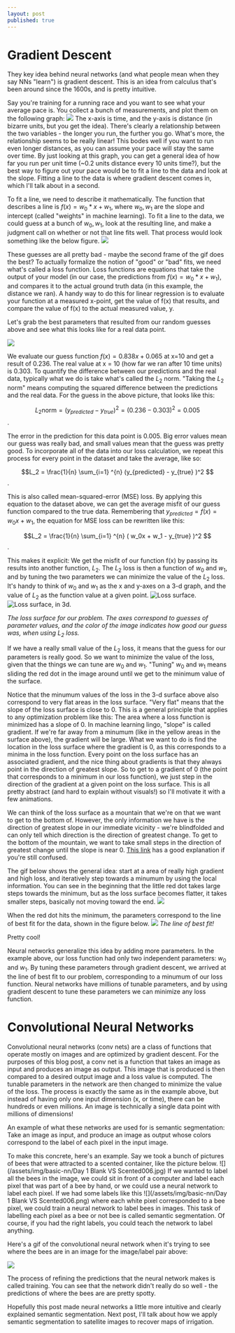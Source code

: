 ```yaml
---
layout: post
published: true
---
```


# Gradient Descent

They key idea behind neural networks (and what people mean when they say NNs "learn") is gradient
descent. This is an idea from calculus that's been around since the 1600s, and is pretty intuitive.

Say you're training for a running race and you want to see what your average pace is. You collect a
bunch of measurements, and plot them on the following graph:
![](/assets/img/basic-nn/fake-data.png)
The x-axis is time, and the y-axis is distance (in bizarre units, but you get the idea). There's
clearly a relationship between the two variables - the longer you run, the further you go. What's
more, the relationship seems to be really linear! This bodes well if you want to run even longer
distances, as you can assume your pace will stay the same over time. By just looking at this graph,
you can get a general idea of how far you run per unit time (~0.2 units distance every 10 units
time?), but the best way to figure out your pace would be to fit a line to the data and look at the
slope. Fitting a line to the data is where gradient descent comes in, which I'll talk about in a
second.

To fit a line, we need to describe it mathematically. The function that describes a line is
$f(x) = w_0 * x + w_1$, where $w_0, w_1$ are the slope and intercept (called "weights" in
machine learning). To fit a line to the data, we could guess at a bunch of $w_0, w_1$, look at
the resulting line, and make a judgment call on whether or not that line fits well. That process
would look something like the below figure.
![](/assets/img/basic-nn/guessing.gif)

These guesses are all pretty bad - maybe the second frame of the gif does the best? To actually
formalize the notion of "good" or "bad" fits, we need what's called a loss function. Loss functions
are equations that take the output of your model (in our case, the predictions from $f(x) = w_0 * x + w_1$), and compares it to the actual ground truth data (in this example, the distance we ran).
A handy way to do this for linear regression is to evaluate your function at a measured x-point, get
the value of f(x) that results, and compare the value of f(x) to the actual measured value, y.

Let's grab the best parameters that resulted from our random guesses above and see what this looks
like for a real data point.

![](/assets/img/basic-nn/misfit.png)

We evaluate our guess function $f(x) = 0.838x + 0.065$ at x=10 and get a result of 0.236. The real
value at x = 10 (how far we ran after 10 time units) is 0.303. To quantify the difference between
our predictions and the real data, typically what we do is take what's called the $L_2$ norm.
"Taking the $L_2$ norm" means computing the squared difference between the predictions and the real
data. For the guess in the above picture, that looks like this:

$$ L_2 \text{norm} = (y_{predicted} - y_{true})^2 = (0.236 - 0.303)^2 = 0.005 $$. 

The error in the prediction for this data point is 0.005. Big error values mean our guess was really
bad, and small values mean that the guess was pretty good. To incorporate all of the data into our
loss calculation, we repeat this process for every point in the dataset and take the average, like
so:

$$L_2 = \frac{1}{n} \sum_{i=1} ^{n} (y_{predicted} - y_{true} )^2 $$. 

This is also called mean-squared-error (MSE) loss. By applying this equation to the dataset above,
we can get the average misfit of our guess function compared to the true data. Remembering that
$y_{predicted} = f(x) = w_0x + w_1$, the equation for MSE loss can be rewritten like this:

$$L_2 = \frac{1}{n} \sum_{i=1} ^{n} ( w_0x + w_1 - y_{true} )^2 $$. 

This makes it explicit: We get the misfit of our function f(x) by passing its results into another
function, $L_2$. The $L_2$ loss is then a function of $w_0$ and $w_1$, and by tuning the two
parameters we can minimize the value of the $L_2$ loss. It's handy to think of $w_0$ and
$w_1$ as the x and y-axes on a 3-d graph, and the value of $L_2$ as the function value at a given
point.
 ![Loss surface.](/assets/img/basic-nn/loss-surface.png)
 ![Loss surface, in 3d.](/assets/img/basic-nn/loss-surface-3d.png)

*The loss surface for our problem. The axes correspond to guesses of parameter values, and the color
of the image indicates how good our guess was, when using $L_2$ loss.*

If we have a really small value of the $L_2$ loss, it means that the guess for our parameters is
really good. So we want to minimize the value of the loss, given that the things we can tune are
$w_0$ and $w_1$. "Tuning" $w_0$ and $w_1$ means sliding the red dot in the image around until we get
to the minimum value of the surface. 

Notice that the minumum values of the loss in the 3-d surface above also correspond to very flat
areas in the loss surface. "Very flat" means that the slope of the loss surface is close to 0. This
is a general principle that applies to any optimization problem like this: The area where a loss
function is minimized has a slope of 0. In machine learning lingo, "slope" is called
gradient. If we're far away from a minumum (like in the yellow areas in the surface above), the
gradient will be large. What we want to do is find the location in the loss surface where the
gradient is 0, as this corresponds to a minima in the loss function. Every point on the loss surface
has an associated gradient, and the nice thing about gradients is that they always point in the
direction of greatest slope. So to get to a gradient of 0 (the point that corresponds to a minimum
in our loss function), we just step in the direction of the gradient at a given point on the loss
surface. This is all pretty abstract (and hard to explain without visuals!) so I'll motivate it with
a few animations.

We can think of the loss surface as a mountain that we're on that we want to get to the bottom of.
However, the only information we have is the direction of greatest slope in our immediate vicinity -
we're blindfolded and can only tell which direction is the direction of greatest change. To get to
the bottom of the mountain, we want to take small steps in the direction of greatest change until
the slope is near 0. [This link](https://ml-cheatsheet.readthedocs.io/en/latest/gradient_descent.html) has a good explanation if you're still confused.

The gif below shows the general idea: start at a area of really high gradient and high loss, and
iteratively step towards a minumum by using the local information. You can see in the beginning that
the little red dot takes large steps towards the minimum, but as the loss surface becomes flatter,
it takes smaller steps, basically not moving toward the end.
![](/assets/img/basic-nn/grad-descent.gif)

When the red dot hits the minimum, the parameters correspond to the line of best fit for the data,
shown in the figure below.
![](/assets/img/basic-nn/lobf.png)
*The line of best fit!*

Pretty cool! 

Neural networks generalize this idea by adding more parameters. In the example above, our
loss function had only two independent parameters: $w_0$ and $w_1$. By tuning these parameters
through gradient descent, we arrived at the line of best fit to our problem, corresponding to a
minumum of our loss function. Neural networks have millions of tunable parameters, and by using
gradient descent to tune these parameters we can minimize any loss function. 

# Convolutional Neural Networks

Convolutional neural networks (conv nets) are a class of functions that operate mostly on images and
are optimized by gradient descent. For the purposes of this blog post, a conv net is a function
that takes an image as input and produces an image as output. This image that is produced is then
compared to a desired output image and a loss value is computed. The tunable parameters in the
network are then changed to minimize the value of the loss. The process is exactly the same as in
the example above, but instead of having only one input dimension (x, or time), there can be
hundreds or even millions. An image is technically a single data point with millions of dimensions!

An example of what these networks are used for is semantic segmentation: Take an image as input, and
produce an image as output whose colors correspond to the label of each pixel in the input image.

To make this concrete, here's an example. Say we took a bunch of pictures of bees that were
attracted to a scented container, like the picture below.
![](/assets/img/basic-nn/Day 1 Blank VS Scented006.jpg)
If we wanted to label all the bees in the image, we could sit in front of a computer and label each
pixel that was part of a bee by hand, or we could use a neural network to label each pixel. If we
had some labels like this 
![](/assets/img/basic-nn/Day 1 Blank VS Scented006.png)
where each white pixel corresponded to a bee pixel, we could train a neural network to label bees in
images. This task of labelling each pixel as a bee or not bee is called semantic segmentation. Of
course, if you had the right labels, you could teach the network to label anything.

Here's a gif of the convolutional neural network when it's trying to see where the bees are in an
image for the image/label pair above:

![](/assets/img/basic-nn/bee-gif.gif)

The process of refining the predictions that the neural network makes is called training. You can
see that the network didn't really do so well - the predictions of where the bees are are pretty
spotty.

Hopefully this post made neural networks a little more intuitive and clearly explained semantic
segmentation. Next post, I'll talk about how we apply semantic segmentation to satellite images to
recover maps of irrigation.

